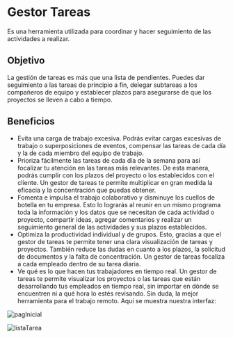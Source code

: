 # Gestor Tareas

 Es una herramienta utilizada para coordinar y hacer seguimiento de las actividades a realizar.

## Objetivo 

La gestión de tareas es más que una lista de pendientes. Puedes dar seguimiento a las tareas de principio a fin, delegar subtareas a los compañeros de equipo y establecer plazos para asegurarse de que los proyectos se lleven a cabo a tiempo.

## Beneficios

* Evita una carga de trabajo excesiva. Podrás evitar cargas excesivas de trabajo o superposiciones de eventos, compensar las tareas de cada día y la de cada miembro del equipo de trabajo.
* Prioriza fácilmente las tareas de cada día de la semana para así focalizar tu atención en las tareas más relevantes. De esta manera, podrás cumplir con los plazos del proyecto o los establecidos con el cliente. Un gestor de tareas te permite multiplicar en gran medida la eficacia y la concentración que puedas obtener.
* Fomenta e impulsa el trabajo colaborativo y disminuye los cuellos de botella en tu empresa. Esto lo lograrás al reunir en un mismo programa toda la información y los datos que se necesitan de cada actividad o proyecto, compartir ideas, agregar comentarios y realizar un seguimiento general de las actividades y sus plazos establecidos.
* Optimiza la productividad individual y de grupos. Esto, gracias a que el gestor de tareas te permite tener una clara visualización de tareas y proyectos. También reduce las dudas en cuanto a los plazos, la solicitud de documentos y la falta de concentración. Un gestor de tareas focaliza a cada empleado dentro de su tarea diaria.
* Ve qué es lo que hacen tus trabajadores en tiempo real. Un gestor de tareas te permite visualizar los proyectos o las tareas que están desarrollando tus empleados en tiempo real, sin importar en dónde se encuentren ni a qué hora lo estés revisando. Sin duda, la mejor herramienta para el trabajo remoto.
  Aquí se muestra nuestra interfaz:
  
![pagInicial](https://github.com/BrinaGarofalo/gestortareas/assets/124687633/cee224ac-2478-4385-b95c-0d225f644943)

![listaTarea](https://github.com/BrinaGarofalo/gestortareas/assets/124687633/5f1470dd-fa1c-419d-9cd4-680baae9b149)

